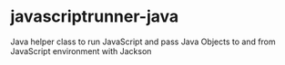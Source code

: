 # javascriptrunner-java
Java helper class to run JavaScript and pass Java Objects to and from JavaScript environment with Jackson
